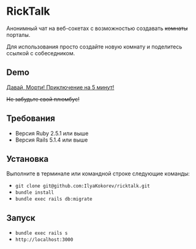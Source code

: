 # RickTalk

Анонимный чат на веб-сокетах с возможностью создавать ~~комнаты~~ порталы.

Для использования просто создайте новую комнату и поделитесь ссылкой с собеседником.

## Demo

[Давай, Морти! Приключение на 5 минут!](https://ricktalk.herokuapp.com/)

~~Не забудьте свой плюмбус!~~

## Требования 


* Версия Ruby 2.5.1 или выше
* Версия Rails 5.1.4 или выше

## Установка 


Выполните в терминале или командной строке следующие команды:

* `git clone git@github.com:IlyaKokorev/ricktalk.git`
* `bundle install`
* `bundle exec rails db:migrate`

## Запуск

* `bundle exec rails s`
* `http://localhost:3000`


